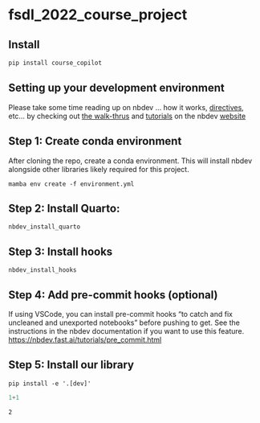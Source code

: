 fsdl_2022_course_project
================

<!-- WARNING: THIS FILE WAS AUTOGENERATED! DO NOT EDIT! -->

## Install

``` sh
pip install course_copilot
```

## Setting up your development environment

Please take some time reading up on nbdev … how it works,
[directives](https://nbdev.fast.ai/explanations/directives.html), etc…
by checking out [the
walk-thrus](https://nbdev.fast.ai/tutorials/tutorial.html) and
[tutorials](https://nbdev.fast.ai/tutorials/) on the nbdev
[website](https://nbdev.fast.ai/)

## Step 1: Create conda environment

After cloning the repo, create a conda environment. This will install
nbdev alongside other libraries likely required for this project.

`mamba env create -f environment.yml`

## Step 2: Install Quarto:

`nbdev_install_quarto`

## Step 3: Install hooks

`nbdev_install_hooks`

## Step 4: Add pre-commit hooks (optional)

If using VSCode, you can install pre-commit hooks “to catch and fix
uncleaned and unexported notebooks” before pushing to get. See the
instructions in the nbdev documentation if you want to use this feature.
https://nbdev.fast.ai/tutorials/pre_commit.html

## Step 5: Install our library

`pip install -e '.[dev]'`

``` python
1+1
```

    2
